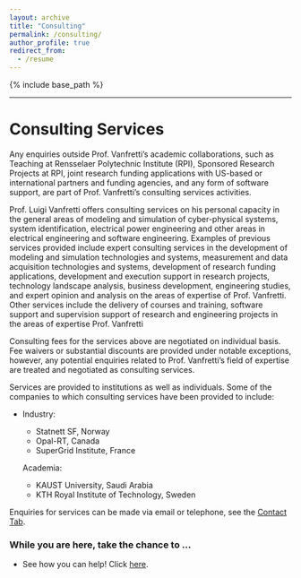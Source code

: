 ```yaml
---
layout: archive
title: "Consulting"
permalink: /consulting/
author_profile: true
redirect_from:
  - /resume
---
```

{% include base_path %}

---
# Consulting Services

Any enquiries outside Prof. Vanfretti’s academic collaborations, such as Teaching at Rensselaer Polytechnic Institute (RPI), Sponsored Research Projects at RPI, joint research funding applications with US-based or international partners and funding agencies, and any form of software support, are part of Prof. Vanfretti’s consulting services activities.


Prof. Luigi Vanfretti offers consulting services on his personal capacity in the general areas of modeling and simulation of cyber-physical systems, system identification, electrical power engineering and other areas in electrical engineering and software engineering. Examples of previous services provided include expert consulting services in the development of modeling and simulation technologies and systems, measurement and data acquisition technologies and systems, development of research funding applications, development and execution support in research projects, technology landscape analysis, business development, engineering studies, and expert opinion and analysis on the areas of expertise of Prof. Vanfretti. Other services include the delivery of courses and training, software support and supervision support of research and engineering projects in the areas of expertise Prof. Vanfretti


Consulting fees for the services above are negotiated on individual basis. Fee waivers or substantial discounts are provided under notable exceptions, however, any potential enquiries related to Prof. Vanfretti’s field of expertise are treated and negotiated as consulting services.


Services are provided to institutions as well as individuals. Some of the companies to which consulting services have been provided to include:

- Industry:
  - Statnett SF, Norway
  - Opal-RT, Canada
  - SuperGrid Institute, France

  Academia:
  - KAUST University, Saudi Arabia
  - KTH Royal Institute of Technology, Sweden

Enquiries for services can be made via email or telephone, see the [Contact Tab](./Contact).

### While you are here, take the chance to ...
  - See how you can help! Click [here](https://alsetlab.github.io/donate/).
